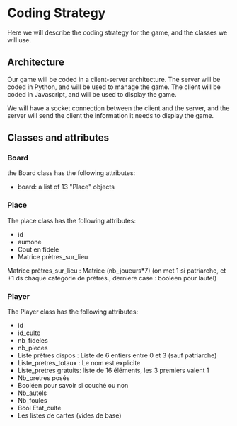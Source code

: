 # Coding Strategy

Here we will describe the coding strategy for the game, and the classes we will use.

## Architecture

Our game will be coded in a client-server architecture. The server will be coded in Python, and will be used to manage the game. The client will be coded in Javascript, and will be used to display the game.

We will have a socket connection between the client and the server, and the server will send the client the information it needs to display the game.

## Classes and attributes

### Board

the Board class has the following attributes:

- board: a list of 13 "Place" objects
<!-- finish enumerating -->

### Place

The place class has the following attributes:

- id
- aumone
- Cout en fidele
- Matrice prètres_sur_lieu

Matrice prètres_sur_lieu : Matrice (nb_joueurs*7) (on met 1 si patriarche, et +1 ds chaque catégorie
   de prètres., derniere case : booleen pour lautel)

### Player

The Player class has the following attributes:

- id
- id_culte
- nb_fideles
- nb_pieces
- Liste prètres dispos : Liste de 6 entiers entre 0 et 3 (sauf patriarche)
- Liste_pretres_totaux : Le nom est explicite
- Liste_pretres gratuits: liste de 16 éléments, les 3 premiers valent 1
- Nb_pretres posés
- Booléen pour savoir si couché ou non
- Nb_autels
- Nb_foules
- Bool Etat_culte
- Les listes de cartes (vides de base)
